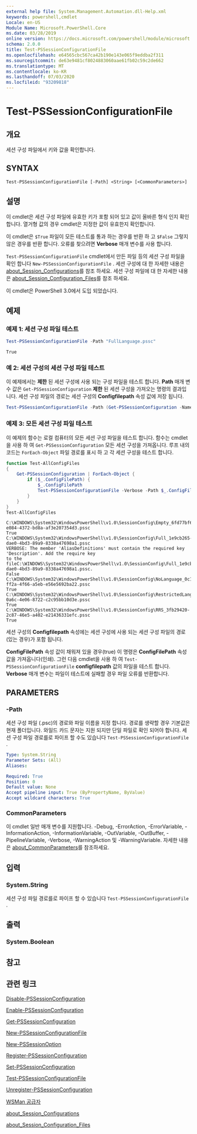 ```yaml
---
external help file: System.Management.Automation.dll-Help.xml
keywords: powershell,cmdlet
Locale: en-US
Module Name: Microsoft.PowerShell.Core
ms.date: 03/28/2019
online version: https://docs.microsoft.com/powershell/module/microsoft.powershell.core/test-pssessionconfigurationfile?view=powershell-7&WT.mc_id=ps-gethelp
schema: 2.0.0
title: Test-PSSessionConfigurationFile
ms.openlocfilehash: e64565cbc567ca42b190e143e065f9eddba2f311
ms.sourcegitcommit: de63e9481cf8024883060aae61fb02c59c2de662
ms.translationtype: MT
ms.contentlocale: ko-KR
ms.lasthandoff: 07/03/2020
ms.locfileid: "93209818"
---
```

# Test-PSSessionConfigurationFile

## 개요
세션 구성 파일에서 키와 값을 확인합니다.

## SYNTAX

```
Test-PSSessionConfigurationFile [-Path] <String> [<CommonParameters>]
```

## 설명

이 cmdlet은 세션 구성 파일에 유효한 키가 포함 되어 있고 값이 올바른 형식 인지 확인 합니다. 열거형 값의 경우 cmdlet은 지정한 값이 유효한지 확인합니다.

이 cmdlet은 `$True` 파일이 모든 테스트를 통과 하는 경우를 반환 하 고 `$False` 그렇지 않은 경우를 반환 합니다. 오류를 찾으려면 **Verbose** 매개 변수를 사용 합니다.

`Test-PSSessionConfigurationFile` cmdlet에서 만든 파일 등의 세션 구성 파일을 확인 합니다 `New-PSSessionConfigurationFile` . 세션 구성에 대 한 자세한 내용은 [about_Session_Configurations](About/about_Session_Configurations.md)를 참조 하세요. 세션 구성 파일에 대 한 자세한 내용은 [about_Session_Configuration_Files](About/about_Session_Configuration_Files.md)를 참조 하세요.

이 cmdlet은 PowerShell 3.0에서 도입 되었습니다.

## 예제

### 예제 1: 세션 구성 파일 테스트

```powershell
Test-PSSessionConfigurationFile -Path "FullLanguage.pssc"
```

```Output
True
```

### 예 2: 세션 구성의 세션 구성 파일 테스트

이 예제에서는 **제한** 된 세션 구성에 사용 되는 구성 파일을 테스트 합니다.
**Path** 매개 변수 값은 `Get-PSSessionConfiguration` **제한** 된 세션 구성을 가져오는 명령의 결과입니다. 세션 구성 파일의 경로는 세션 구성의 **Configfilepath** 속성 값에 저장 됩니다.

```powershell
Test-PSSessionConfigurationFile -Path (Get-PSSessionConfiguration -Name Restricted).ConfigFilePath
```

### 예제 3: 모든 세션 구성 파일 테스트

이 예제의 함수는 로컬 컴퓨터의 모든 세션 구성 파일을 테스트 합니다. 함수는 cmdlet을 사용 하 여 `Get-PSSessionConfiguration` 모든 세션 구성을 가져옵니다. 루프 내의 코드는 `ForEach-Object` 파일 경로를 표시 하 고 각 세션 구성을 테스트 합니다.

```powershell
function Test-AllConfigFiles
{
    Get-PSSessionConfiguration | ForEach-Object {
        if ($_.ConfigFilePath) {
            $_.ConfigFilePath
            Test-PSSessionConfigurationFile -Verbose -Path $_.ConfigFilePath
        }
    }
}
Test-AllConfigFiles
```

```Output
C:\WINDOWS\System32\WindowsPowerShell\v1.0\SessionConfig\Empty_6fd77bf6-e084-4372-bd8a-af3e207354d3.pssc
True
C:\WINDOWS\System32\WindowsPowerShell\v1.0\SessionConfig\Full_1e9cb265-dae0-4bd3-89a9-8338a47698a1.pssc
VERBOSE: The member 'AliasDefinitions' must contain the required key 'Description'. Add the require key
to the fileC:\WINDOWS\System32\WindowsPowerShell\v1.0\SessionConfig\Full_1e9cb265-dae0-4bd3-89a9-8338a47698a1.pssc.
False
C:\WINDOWS\System32\WindowsPowerShell\v1.0\SessionConfig\NoLanguage_0c115179-ff2a-4f66-a5eb-e56e5692ba22.pssc
True
C:\WINDOWS\System32\WindowsPowerShell\v1.0\SessionConfig\RestrictedLang_b6bd9474-0a6c-4e06-8722-c2c95bb10d3e.pssc
True
C:\WINDOWS\System32\WindowsPowerShell\v1.0\SessionConfig\RRS_3fb29420-2c87-46e5-a402-e21436331efc.pssc
True
```

세션 구성의 **Configfilepath** 속성에는 세션 구성에 사용 되는 세션 구성 파일의 경로 (있는 경우)가 포함 됩니다.

**ConfigFilePath** 속성 값이 채워져 있을 경우(true) 이 명령은 **ConfigFilePath** 속성 값을 가져옵니다(인쇄). 그런 다음 cmdlet을 사용 하 여 `Test-PSSessionConfigurationFile` **configfilepath** 값의 파일을 테스트 합니다. **Verbose** 매개 변수는 파일이 테스트에 실패할 경우 파일 오류를 반환합니다.

## PARAMETERS

### -Path

세션 구성 파일 (.psc)의 경로와 파일 이름을 지정 합니다. 경로를 생략할 경우 기본값은 현재 폴더입니다. 와일드 카드 문자는 지원 되지만 단일 파일로 확인 되어야 합니다. 세션 구성 파일 경로를로 파이프 할 수도 있습니다 `Test-PSSessionConfigurationFile` .

```yaml
Type: System.String
Parameter Sets: (All)
Aliases:

Required: True
Position: 0
Default value: None
Accept pipeline input: True (ByPropertyName, ByValue)
Accept wildcard characters: True
```

### CommonParameters

이 cmdlet 일반 매개 변수를 지원합니다. -Debug, -ErrorAction, -ErrorVariable, -InformationAction, -InformationVariable, -OutVariable, -OutBuffer, -PipelineVariable, -Verbose, -WarningAction 및 -WarningVariable. 자세한 내용은 [about_CommonParameters](https://go.microsoft.com/fwlink/?LinkID=113216)를 참조하세요.

## 입력

### System.String

세션 구성 파일 경로를로 파이프 할 수 있습니다 `Test-PSSessionConfigurationFile` .

## 출력

### System.Boolean

## 참고

## 관련 링크

[Disable-PSSessionConfiguration](Disable-PSSessionConfiguration.md)

[Enable-PSSessionConfiguration](Enable-PSSessionConfiguration.md)

[Get-PSSessionConfiguration](Get-PSSessionConfiguration.md)

[New-PSSessionConfigurationFile](New-PSSessionConfigurationFile.md)

[New-PSSessionOption](New-PSSessionOption.md)

[Register-PSSessionConfiguration](Register-PSSessionConfiguration.md)

[Set-PSSessionConfiguration](Set-PSSessionConfiguration.md)

[Test-PSSessionConfigurationFile](Test-PSSessionConfigurationFile.md)

[Unregister-PSSessionConfiguration](Unregister-PSSessionConfiguration.md)

[WSMan 공급자](../Microsoft.WsMan.Management/About/about_WSMan_Provider.md)

[about_Session_Configurations](About/about_Session_Configurations.md)

[about_Session_Configuration_Files](About/about_Session_Configuration_Files.md)
